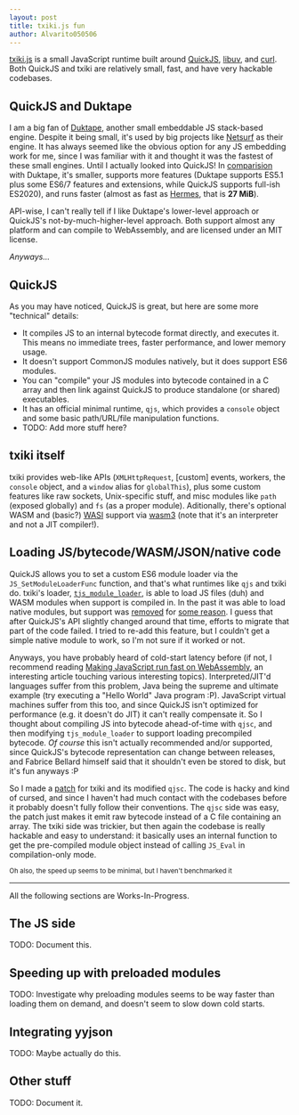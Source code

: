 ```yaml
---
layout: post
title: txiki.js fun
author: Alvarito050506
---
```


[txiki.js](https://github.com/saghul/txiki.js) is a small JavaScript runtime
built around [QuickJS](https://bellard.org/quickjs/), [libuv](https://libuv.org/),
and [curl](https://curl.se/). Both QuickJS and txiki are relatively small,
fast, and have very hackable codebases.

## QuickJS and Duktape
I am a big fan of [Duktape](https://duktape.org/), another small embeddable
JS stack-based engine. Despite it being small, it's used by big projects
like [Netsurf](http://www.netsurf-browser.org/) as their engine. It has always
seemed like the obvious option for any JS embedding work for me, since I
was familiar with it and thought it was the fastest of these small engines.
Until I actually looked into QuickJS! In [comparision](https://bellard.org/quickjs/bench.html)
with Duktape, it's smaller, supports more features (Duktape supports ES5.1
plus some ES6/7 features and extensions, while QuickJS supports full-ish ES2020),
and runs faster (almost as fast as [Hermes](https://hermesengine.dev), that is **27 MiB**).

API-wise, I can't really tell if I like Duktape's lower-level approach or
QuickJS's not-by-much-higher-level approach. Both support almost any platform
and can compile to WebAssembly, and are licensed under an MIT license.

_Anyways..._

## QuickJS
As you may have noticed, QuickJS is great, but here are some more "technical"
details:
 + It compiles JS to an internal bytecode format directly, and executes it.
   This means no immediate trees, faster performance, and lower memory usage.
 + It doesn't support CommonJS modules natively, but it does support ES6
   modules.
 + You can "compile" your JS modules into bytecode contained in a C array
   and then link against QuickJS to produce standalone (or shared) executables.
 + It has an official minimal runtime, `qjs`, which provides a `console`
   object and some basic path/URL/file manipulation functions.
 + TODO: Add more stuff here?

## txiki itself
txiki provides web-like APIs (`XMLHttpRequest`, [custom] events, workers,
the `console` object, and a `window` alias for `globalThis`), plus some
custom features like raw sockets, Unix-specific stuff, and misc modules
like `path` (exposed globally) and `fs` (as a proper module). Aditionally,
there's optional WASM and (basic?) [WASI](https://wasi.dev) support via
[wasm3](https://github.com/wasm3/wasm3) (note that it's an interpreter and
not a JIT compiler!).

## Loading JS/bytecode/WASM/JSON/native code
QuickJS allows you to set a custom ES6 module loader via the `JS_SetModuleLoaderFunc`
function, and that's what runtimes like `qjs` and txiki do. txiki's loader,
[`tjs_module_loader`](https://github.com/saghul/txiki.js/blob/master/src/modules.c#L71),
is able to load JS files (duh) and WASM modules when support is compiled
in. In the past it was able to load native modules, but support was [removed](https://github.com/saghul/txiki.js/commit/f7bef82f380c5310ed58efacbc602272118089b1)
for [some reason](https://github.com/saghul/txiki.js/issues/159#issuecomment-749551308).
I guess that after QuickJS's API slightly changed around that time, efforts
to migrate that part of the code failed. I tried to re-add this feature,
but I couldn't get a simple native module to work, so I'm not sure if it
worked or not.

Anyways, you have probably heard of cold-start latency before (if not, I
recommend reading [Making JavaScript run fast on WebAssembly](https://bytecodealliance.org/articles/making-javascript-run-fast-on-webassembly),
an interesting article touching various interesting topics). Interpreted/JIT'd
languages suffer from this problem, Java being the supreme and ultimate example
(try executing a "Hello World" Java program :P). JavaScript virtual machines
suffer from this too, and since QuickJS isn't optimized for performance
(e.g. it doesn't do JIT) it can't really compensate it. So I thought about
compiling JS into bytecode ahead-of-time with `qjsc`, and then modifying
`tjs_module_loader` to support loading precompiled bytecode. _Of course_
this isn't actually recommended and/or supported, since QuickJS's bytecode
representation can change between releases, and Fabrice Bellard himself said
that it shouldn't even be stored to disk, but it's fun anyways :P

So I made a [patch](../assets/00_bytecode.patch) for txiki and its modified `qjsc`.
The code is hacky and kind of cursed, and since I haven't had much contact
with the codebases before it probably doesn't fully follow their conventions.
The `qjsc` side was easy, the patch just makes it emit raw bytecode instead
of a C file containing an array. The txiki side was trickier, but then again
the codebase is really hackable and easy to understand: it basically uses
an internal function to get the pre-compiled module object instead of calling
`JS_Eval` in compilation-only mode.

<small>Oh also, the speed up seems to be minimal, but I haven't benchmarked it</small>

---

All the following sections are Works-In-Progress.

## The JS side
TODO: Document this.

## Speeding up with preloaded modules
TODO: Investigate why preloading modules seems to be way faster than loading
them on demand, and doesn't seem to slow down cold starts.

## Integrating yyjson
TODO: Maybe actually do this.

## Other stuff
TODO: Document it.
